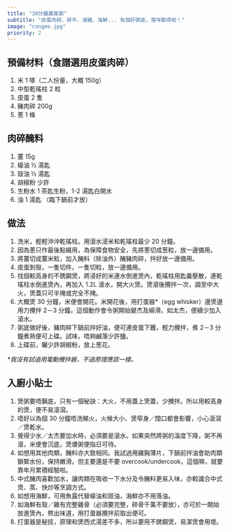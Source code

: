 ```yaml
---
title: "30分鐘廣東粥"
subtitle: "皮蛋肉碎、碎牛、滑雞、海鮮... 有個好粥底，落咩都得啦！"
image: "congee.jpg"
priority: 2
---
```


## 預備材料（食譜選用皮蛋肉碎）

1. 米 1 嘜（二人份量，大概 150g）
2. 中型乾瑤柱 2 粒
3. 皮蛋 2 隻
4. 豬肉碎 200g
5. 蔥 1 條

## 肉碎醃料

1. 薑 15g
2. 蠔油 ½ 湯匙
3. 豉油 ½ 湯匙
4. 胡椒粉 少許
5. 生粉水 1 茶匙生粉，1-2 湯匙白開水
6. 油 1 湯匙 （臨下鍋前才放）

## 做法

1. 洗米，輕輕沖沖乾瑤柱。用滾水浸米和乾瑤柱最少 20 分鐘。
2. 因為蔥只作最後點綴用，為保障食物安全，先將蔥切成葱粒，放一邊備用。
3. 將薑切成薑米粒，加入醃料（除油外）醃豬肉碎，拌好放一邊備用。
4. 皮蛋剝殼，一隻切件，一隻切粒，放一邊備用。
5. 找個較高身的不銹鋼煲，將浸好的米連水倒進煲內，乾瑤柱用匙羹壓散，連乾瑤柱水倒進煲內，再加入 1.2L 滾水，開大火煲。煲滾後攪拌一次，調至中大火，煲蓋只可半掩或完全不掩。
6. 大概煲 30 分鐘，米便會開花。米開花後，用打蛋器\*（egg whisker）邊煲邊用力攪拌 2－3 分鐘。這個動作會令粥開始變杰及綿滑。如太杰，便續少加入滾水。
7. 粥底做好後，豬肉碎下鍋前拌好油，便可連皮蛋下鑊，輕力攪拌，煮 2－3 分鐘煮熟便可上碟。試味，唔夠鹹落少許鹽。
8. 上碟前，曬少許胡椒粉，放上葱花。

_\*我沒有試過用電動攪拌器，不過原理應該一樣。_

## 入廚小貼士

1. 煲粥要唔黐底，只有一個秘訣：大火，不用蓋上煲蓋，少攪拌。所以用較高身的煲，便不易滾瀉。
2. 唔好以為個 30 分鐘唔洗睇火，火候大小、煲窄身／闊口都會影響，小心滾瀉／煲乾水。
3. 覺得少水／太杰要加水時，必須要是滾水。如果突然將粥的溫度下降，粥不再滾，米便會沉底，煲燶粥便指日可待。
4. 如想用其他肉類，醃料亦大致相同。我試過用雞胸薄片，下鍋前拌油會助肉類鎖緊水份，保持嫩滑。但主要還是不要 overcook/undercook，這個嘛，就要靠年月累積經驗啦。
5. 中式醃肉喜歡加水，讓肉類在吸收一下水分及令醃料更易入味，亦較識合中式煲、蒸、快炒等烹調方式。
6. 如想用海鮮，可用魚露代替蠔油和豉油，海鮮亦不用落油。
7. 如海鮮有殼／雞有完整雞骨（必須要完整，碎骨千萬不要放），亦可於一開始放進煲內，熬出味道，用打蛋器攪拌前取出便可。
8. 打蛋器是秘技，原理和煲西式湯差不多，所以要用不銹鋼煲，易潔煲會用壞。
